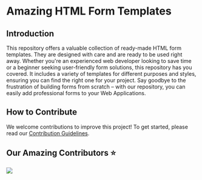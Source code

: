 # Amazing HTML Form Templates

## Introduction

This repository offers a valuable collection of ready-made HTML form templates. They are designed with care and are ready to be used right away. Whether you're an experienced web developer looking to save time or a beginner seeking user-friendly form solutions, this repository has you covered. It includes a variety of templates for different purposes and styles, ensuring you can find the right one for your project. Say goodbye to the frustration of building forms from scratch – with our repository, you can easily add professional forms to your Web Applications.

## How to Contribute

We welcome contributions to improve this project! To get started, please read our [Contribution Guidelines](Contribution.md).

## Our Amazing Contributors ⭐

<a href="https://github.com/abirbhattacharya82/Amazing-HTML-Form-Templates/graphs/contributors">
  <img src="https://contrib.rocks/image?repo=abirbhattacharya82/Amazing-HTML-Form-Templates" />
</a>